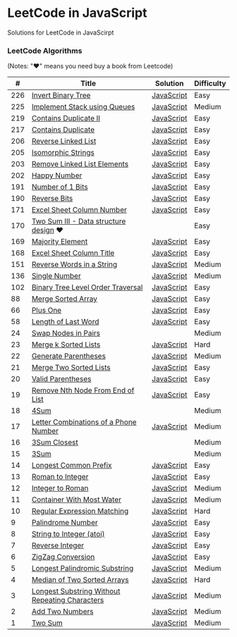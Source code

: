 # LeetCode  in JavaScript
Solutions for LeetCode in JavaScirpt

### LeetCode Algorithms

(Notes: "♥" means you need buy a book from Leetcode)

| #    | Title                                    | Solution                                 | Difficulty |
| ---- | ---------------------------------------- | ---------------------------------------- | ---------- |
| 226  | [Invert Binary Tree](https://leetcode.com/problems/invert-binary-tree/) | [JavaScript](https://github.com/easyli/LeetCode-JavaScript/blob/master/algorithms/InvertBinaryTree.js) | Easy       |
| 225  | [Implement Stack using Queues](https://leetcode.com/problems/implement-stack-using-queues/) | [JavaScript](https://github.com/easyli/LeetCode-JavaScript/blob/master/algorithms/ImplementStackUsingQueues.js) | Medium     |
| 219  | [Contains Duplicate II](https://leetcode.com/problems/contains-duplicate-ii/) | [JavaScript](https://github.com/easyli/LeetCode-JavaScript/blob/master/algorithms/ContainsDuplicate.II.js) | Easy       |
| 217  | [Contains Duplicate](https://leetcode.com/problems/contains-duplicate/) | [JavaScript](https://github.com/easyli/LeetCode-JavaScript/blob/master/algorithms/ContainsDuplicate.js) | Easy       |
| 206  | [Reverse Linked List](https://leetcode.com/problems/reverse-linked-list/) | [JavaScript](https://github.com/easyli/LeetCode-JavaScript/blob/master/algorithms/ReverseLinkedList.js) | Easy       |
| 205  | [Isomorphic Strings](https://leetcode.com/problems/isomorphic-strings/) | [JavaScript](https://github.com/easyli/LeetCode-JavaScript/blob/master/algorithms/IsomorphicStrings.js) | Easy       |
| 203  | [Remove Linked List Elements](https://leetcode.com/problems/remove-linked-list-elements/) | [JavaScript](https://github.com/easyli/LeetCode-JavaScript/blob/master/algorithms/RemoveLinkedListElements.js) | Easy       |
| 202  | [Happy Number](https://leetcode.com/problems/happy-number/) | [JavaScript](https://github.com/easyli/LeetCode-JavaScript/blob/master/algorithms/HappyNumber.js) | Easy       |
| 191  | [Number of 1 Bits](https://oj.leetcode.com/problems/number-of-1-bits/) | [JavaScript](https://github.com/easyli/LeetCode-JavaScript/blob/master/algorithms/NumberOf1Bits.js) | Easy       |
| 190  | [Reverse Bits](https://oj.leetcode.com/problems/reverse-bits/) | [JavaScript](https://github.com/easyli/LeetCode-JavaScript/blob/master/algorithms/ReverseBits.js) | Easy       |
| 171  | [Excel Sheet Column Number](https://oj.leetcode.com/problems/excel-sheet-column-number/) | [JavaScript](https://github.com/easyli/LeetCode-JavaScript/blob/master/algorithms/ExcelSheetColumnNumber.js) | Easy       |
| 170  | [Two Sum III - Data structure design](https://oj.leetcode.com/problems/two-sum-iii-data-structure-design/) ♥ |                                          | Easy       |
| 169  | [Majority Element](https://oj.leetcode.com/problems/majority-element/) | [JavaScript](https://github.com/easyli/LeetCode-JavaScript/blob/master/algorithms/MajorityElement.js) | Easy       |
| 168  | [Excel Sheet Column Title](https://oj.leetcode.com/problems/excel-sheet-column-title/) | [JavaScript](https://github.com/easyli/LeetCode-JavaScript/blob/master/algorithms/ExcelSheetColumnTitle.js) | Easy       |
| 151  | [Reverse Words in a String](https://oj.leetcode.com/problems/reverse-words-in-a-string/) | [JavaScript](https://github.com/easyli/LeetCode-JavaScript/blob/master/algorithms/ReverseWordsInAString.js) | Medium     |
| 136  | [Single Number](https://oj.leetcode.com/problems/single-number/) | [JavaScript](https://github.com/easyli/LeetCode-JavaScript/blob/master/algorithms/SingleNumber.js) | Medium     |
| 102  | [Binary Tree Level Order Traversal](https://oj.leetcode.com/problems/binary-tree-level-order-traversal/) | [JavaScript](https://github.com/easyli/LeetCode-JavaScript/blob/master/algorithms/BinaryTreeLevelOrderTraversal.js) | Easy       |
| 88   | [Merge Sorted Array](https://oj.leetcode.com/problems/merge-sorted-array/) | [JavaScript](https://github.com/easyli/LeetCode-JavaScript/blob/master/algorithms/MergeTwoSortedArray.js) | Easy       |
| 66   | [Plus One](https://oj.leetcode.com/problems/plus-one/) | [JavaScript](https://github.com/easyli/LeetCode-JavaScript/blob/master/algorithms/PlusOne.js) | Easy       |
| 58   | [Length of Last Word](https://oj.leetcode.com/problems/length-of-last-word/) | [JavaScript](https://github.com/easyli/LeetCode-JavaScript/blob/master/algorithms/LengthOfLastWord.js) | Easy       |
| 24   | [Swap Nodes in Pairs](https://oj.leetcode.com/problems/swap-nodes-in-pairs/) |                                          | Medium     |
| 23   | [Merge k Sorted Lists](https://oj.leetcode.com/problems/merge-k-sorted-lists/) | [JavaScript](https://github.com/easyli/LeetCode-JavaScript/blob/master/algorithms/MergeKSortedLists.js) | Hard       |
| 22   | [Generate Parentheses](https://oj.leetcode.com/problems/generate-parentheses/) | [JavaScript](https://github.com/easyli/LeetCode-JavaScript/blob/master/algorithms/GenerateParentheses.js) | Medium     |
| 21   | [Merge Two Sorted Lists](https://oj.leetcode.com/problems/merge-two-sorted-lists/) | [JavaScript](https://github.com/easyli/LeetCode-JavaScript/blob/master/algorithms/MergeTwoSortedList.js) | Easy       |
| 20   | [Valid Parentheses](https://oj.leetcode.com/problems/valid-parentheses/) | [JavaScript](https://github.com/easyli/LeetCode-JavaScript/blob/master/algorithms/ValidParentheses.js) | Easy       |
| 19   | [Remove Nth Node From End of List](https://oj.leetcode.com/problems/remove-nth-node-from-end-of-list/) | [JavaScript](https://github.com/easyli/LeetCode-JavaScript/blob/master/algorithms/RemoveNthNodeFromEndOfList.js) | Easy       |
| 18   | [4Sum](https://oj.leetcode.com/problems/4sum/) |                                          | Medium     |
| 17   | [Letter Combinations of a Phone Number](https://oj.leetcode.com/problems/letter-combinations-of-a-phone-number/) | [JavaScript](https://github.com/easyli/LeetCode-JavaScript/blob/master/algorithms/LetterCombinationsOfAPhoneNumber.js) | Medium     |
| 16   | [3Sum Closest](https://oj.leetcode.com/problems/3sum-closest/) |                                          | Medium     |
| 15   | [3Sum](https://oj.leetcode.com/problems/3sum/) |                                          | Medium     |
| 14   | [Longest Common Prefix](https://oj.leetcode.com/problems/longest-common-prefix/) | [JavaScript](https://github.com/easyli/LeetCode-JavaScript/blob/master/algorithms/LongestCommonPrefix.js) | Easy       |
| 13   | [Roman to Integer](https://oj.leetcode.com/problems/roman-to-integer/) | [JavaScript](https://github.com/easyli/LeetCode-JavaScript/blob/master/algorithms/RomanToInteger.js) | Easy       |
| 12   | [Integer to Roman](https://oj.leetcode.com/problems/integer-to-roman/) | [JavaScript](https://github.com/easyli/LeetCode-JavaScript/blob/master/algorithms/IntegerToRoman.js) | Medium     |
| 11   | [Container With Most Water](https://oj.leetcode.com/problems/container-with-most-water/) | [JavaScript](https://github.com/easyli/LeetCode-JavaScript/blob/master/algorithms/ContainerWithMostWater.js) | Medium     |
| 10   | [Regular Expression Matching](https://oj.leetcode.com/problems/regular-expression-matching/) | [JavaScript](https://github.com/easyli/LeetCode-JavaScript/blob/master/algorithms/RegularExpressionMatching.js) | Hard       |
| 9    | [Palindrome Number](https://oj.leetcode.com/problems/palindrome-number/) | [JavaScript](https://github.com/easyli/LeetCode-JavaScript/blob/master/algorithms/PalindromeNumber.js) | Easy       |
| 8    | [String to Integer (atoi)](https://oj.leetcode.com/problems/string-to-integer-atoi/) | [JavaScript](https://github.com/easyli/LeetCode-JavaScript/blob/master/algorithms/StringToIntegerAtoi.js) | Easy       |
| 7    | [Reverse Integer](https://oj.leetcode.com/problems/reverse-integer/) | [JavaScript](https://github.com/easyli/LeetCode-JavaScript/blob/master/algorithms/ReverseInteger.js) | Easy       |
| 6    | [ZigZag Conversion](https://oj.leetcode.com/problems/zigzag-conversion/) | [JavaScript](https://github.com/easyli/LeetCode-JavaScript/blob/master/algorithms/ZigZagConversion.js) | Easy       |
| 5    | [Longest Palindromic Substring](https://oj.leetcode.com/problems/longest-palindromic-substring/) | [JavaScript](https://github.com/easyli/LeetCode-JavaScript/blob/master/algorithms/LongestPalindromicSubstring.js) | Medium     |
| 4    | [Median of Two Sorted Arrays](https://oj.leetcode.com/problems/median-of-two-sorted-arrays/) | [JavaScript](https://github.com/easyli/LeetCode-JavaScript/blob/master/algorithms/MedianOfTwoSortedArrays.js) | Hard       |
| 3    | [Longest Substring Without Repeating Characters](https://oj.leetcode.com/problems/longest-substring-without-repeating-characters/) | [JavaScript](https://github.com/easyli/LeetCode-JavaScript/blob/master/algorithms/LongestSubstringWithoutRepeatingCharacters.js) | Medium     |
| 2    | [Add Two Numbers](https://oj.leetcode.com/problems/add-two-numbers/) | [JavaScript](https://github.com/easyli/LeetCode-JavaScript/blob/master/algorithms/AddTwoNumbers.js) | Medium     |
| 1    | [Two Sum](https://oj.leetcode.com/problems/two-sum/) | [JavaScript](https://github.com/easyli/LeetCode-JavaScript/blob/master/algorithms/TwoSum.js) | Medium     |

